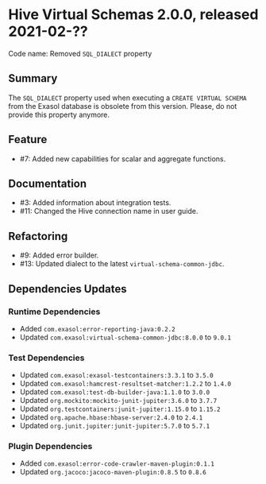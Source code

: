 # Hive Virtual Schemas 2.0.0, released 2021-02-??

Code name: Removed `SQL_DIALECT` property

## Summary

The `SQL_DIALECT` property used when executing a `CREATE VIRTUAL SCHEMA` from the Exasol database is obsolete from this version. Please, do not provide this property anymore.

## Feature

* #7: Added new capabilities for scalar and aggregate functions. 

## Documentation

* #3: Added information about integration tests.
* #11: Changed the Hive connection name in user guide.

## Refactoring

* #9: Added error builder.
* #13: Updated dialect to the latest `virtual-schema-common-jdbc`.

## Dependencies Updates

### Runtime Dependencies

* Added `com.exasol:error-reporting-java:0.2.2`
* Updated `com.exasol:virtual-schema-common-jdbc:8.0.0` to `9.0.1`

### Test Dependencies

* Updated `com.exasol:exasol-testcontainers:3.3.1` to `3.5.0`
* Updated `com.exasol:hamcrest-resultset-matcher:1.2.2` to `1.4.0`
* Updated `com.exasol:test-db-builder-java:1.1.0` to `3.0.0`
* Updated `org.mockito:mockito-junit-jupiter:3.6.0` to `3.7.7`
* Updated `org.testcontainers:junit-jupiter:1.15.0` to `1.15.2`
* Updated `org.apache.hbase:hbase-server:2.4.0` to `2.4.1`
* Updated `org.junit.jupiter:junit-jupiter:5.7.0` to `5.7.1`

### Plugin Dependencies

* Added `com.exasol:error-code-crawler-maven-plugin:0.1.1`
* Updated `org.jacoco:jacoco-maven-plugin:0.8.5` to `0.8.6`